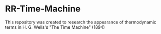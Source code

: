 # RR-Time-Machine
This repository was created to research the appearance of thermodynamic terms in H. G. Wells's "The Time Machine" (1894)
